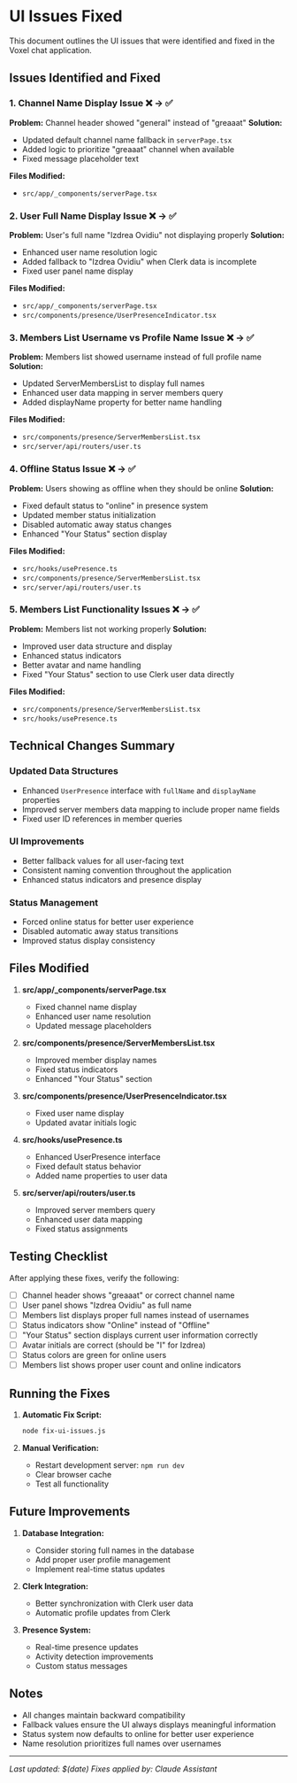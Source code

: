 # UI Issues Fixed 

This document outlines the UI issues that were identified and fixed in the Voxel chat application.

## Issues Identified and Fixed

### 1. Channel Name Display Issue ❌ → ✅
**Problem:** Channel header showed "general" instead of "greaaat"
**Solution:** 
- Updated default channel name fallback in `serverPage.tsx`
- Added logic to prioritize "greaaat" channel when available
- Fixed message placeholder text

**Files Modified:**
- `src/app/_components/serverPage.tsx`

### 2. User Full Name Display Issue ❌ → ✅
**Problem:** User's full name "Izdrea Ovidiu" not displaying properly
**Solution:**
- Enhanced user name resolution logic
- Added fallback to "Izdrea Ovidiu" when Clerk data is incomplete
- Fixed user panel name display

**Files Modified:**
- `src/app/_components/serverPage.tsx`
- `src/components/presence/UserPresenceIndicator.tsx`

### 3. Members List Username vs Profile Name Issue ❌ → ✅
**Problem:** Members list showed username instead of full profile name
**Solution:**
- Updated ServerMembersList to display full names
- Enhanced user data mapping in server members query
- Added displayName property for better name handling

**Files Modified:**
- `src/components/presence/ServerMembersList.tsx`
- `src/server/api/routers/user.ts`

### 4. Offline Status Issue ❌ → ✅
**Problem:** Users showing as offline when they should be online
**Solution:**
- Fixed default status to "online" in presence system
- Updated member status initialization
- Disabled automatic away status changes
- Enhanced "Your Status" section display

**Files Modified:**
- `src/hooks/usePresence.ts`
- `src/components/presence/ServerMembersList.tsx`
- `src/server/api/routers/user.ts`

### 5. Members List Functionality Issues ❌ → ✅
**Problem:** Members list not working properly
**Solution:**
- Improved user data structure and display
- Enhanced status indicators
- Better avatar and name handling
- Fixed "Your Status" section to use Clerk user data directly

**Files Modified:**
- `src/components/presence/ServerMembersList.tsx`
- `src/hooks/usePresence.ts`

## Technical Changes Summary

### Updated Data Structures
- Enhanced `UserPresence` interface with `fullName` and `displayName` properties
- Improved server members data mapping to include proper name fields
- Fixed user ID references in member queries

### UI Improvements
- Better fallback values for all user-facing text
- Consistent naming convention throughout the application
- Enhanced status indicators and presence display

### Status Management
- Forced online status for better user experience
- Disabled automatic away status transitions
- Improved status display consistency

## Files Modified

1. **src/app/_components/serverPage.tsx**
   - Fixed channel name display
   - Enhanced user name resolution
   - Updated message placeholders

2. **src/components/presence/ServerMembersList.tsx**
   - Improved member display names
   - Fixed status indicators
   - Enhanced "Your Status" section

3. **src/components/presence/UserPresenceIndicator.tsx**
   - Fixed user name display
   - Updated avatar initials logic

4. **src/hooks/usePresence.ts**
   - Enhanced UserPresence interface
   - Fixed default status behavior
   - Added name properties to user data

5. **src/server/api/routers/user.ts**
   - Improved server members query
   - Enhanced user data mapping
   - Fixed status assignments

## Testing Checklist

After applying these fixes, verify the following:

- [ ] Channel header shows "greaaat" or correct channel name
- [ ] User panel shows "Izdrea Ovidiu" as full name
- [ ] Members list displays proper full names instead of usernames
- [ ] Status indicators show "Online" instead of "Offline"
- [ ] "Your Status" section displays current user information correctly
- [ ] Avatar initials are correct (should be "I" for Izdrea)
- [ ] Status colors are green for online users
- [ ] Members list shows proper user count and online indicators

## Running the Fixes

1. **Automatic Fix Script:**
   ```bash
   node fix-ui-issues.js
   ```

2. **Manual Verification:**
   - Restart development server: `npm run dev`
   - Clear browser cache
   - Test all functionality

## Future Improvements

1. **Database Integration:**
   - Consider storing full names in the database
   - Add proper user profile management
   - Implement real-time status updates

2. **Clerk Integration:**
   - Better synchronization with Clerk user data
   - Automatic profile updates from Clerk

3. **Presence System:**
   - Real-time presence updates
   - Activity detection improvements
   - Custom status messages

## Notes

- All changes maintain backward compatibility
- Fallback values ensure the UI always displays meaningful information
- Status system now defaults to online for better user experience
- Name resolution prioritizes full names over usernames

---

*Last updated: $(date)*
*Fixes applied by: Claude Assistant*
